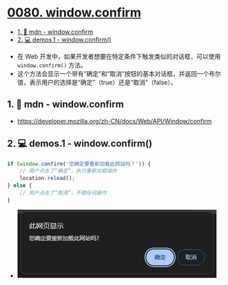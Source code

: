 # [0080. window.confirm](https://github.com/Tdahuyou/javascript/tree/main/0080.%20window.confirm)

<!-- region:toc -->
- [1. 🔗 mdn - window.confirm](#1--mdn---windowconfirm)
- [2. 💻 demos.1 - window.confirm()](#2--demos1---windowconfirm)
<!-- endregion:toc -->
- 在 Web 开发中，如果开发者想要在特定条件下触发类似的对话框，可以使用 `window.confirm()` 方法。
- 这个方法会显示一个带有“确定”和“取消”按钮的基本对话框，并返回一个布尔值，表示用户的选择是“确定”（true）还是“取消”（false）。

## 1. 🔗 mdn - window.confirm

- https://developer.mozilla.org/zh-CN/docs/Web/API/Window/confirm

## 2. 💻 demos.1 - window.confirm()

```javascript
if (window.confirm('您确定要重新加载此网站吗？')) {
    // 用户点击了“确定”，执行重新加载操作
    location.reload();
} else {
    // 用户点击了“取消”，不做任何操作
}
```

- ![](assets/2025-01-02-09-58-44.png)
